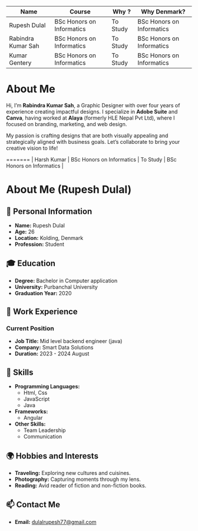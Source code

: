 | Name | Course | Why ? | Why Denmark? | 
| ----------- | ----------- | ----------- | ----------- |
| Rupesh Dulal | BSc Honors on Informatics | To Study | BSc Honors on Informatics | 
| Rabindra Kumar Sah | BSc Honors on Informatics | To Study | BSc Honors on Informatics |
| Kumar Gentery | BSc Honors on Informatics | To Study | BSc Honors on Informatics |


# About Me

Hi, I’m **Rabindra Kumar Sah**, a Graphic Designer with over four years of experience creating impactful designs. I specialize in **Adobe Suite** and **Canva**, having worked at **Alaya** (formerly HLE Nepal Pvt Ltd), where I focused on branding, marketing, and web design.

My passion is crafting designs that are both visually appealing and strategically aligned with business goals. Let’s collaborate to bring your creative vision to life!

=======
| Harsh Kumar | BSc Honors on Informatics | To Study | BSc Honors on Informatics |



# About Me (Rupesh Dulal)

## 👤 Personal Information
- **Name:** Rupesh Dulal
- **Age:** 26
- **Location:** Kolding, Denmark
- **Profession:** Student

## 🎓 Education
- **Degree:** Bachelor in Computer application
- **University:** Purbanchal University
- **Graduation Year:** 2020

## 💼 Work Experience
### Current Position
- **Job Title:** Mid level backend engineer (java)
- **Company:** Smart Data Solutions
- **Duration:** 2023 - 2024 August
  
## 🌟 Skills
- **Programming Languages:** 
  - Html, Css
  - JavaScript
  - Java
- **Frameworks:**
  - Angular
- **Other Skills:**
  - Team Leadership
  - Communication

## 🌍 Hobbies and Interests
- **Traveling:** Exploring new cultures and cuisines.
- **Photography:** Capturing moments through my lens.
- **Reading:** Avid reader of fiction and non-fiction books.

## 📫 Contact Me
- **Email:** dulalrupesh77@gmail.com



